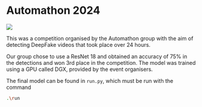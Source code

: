 # Automathon 2024

![](./images/automathon.png)

This was a competition organised by the Automathon group with the aim of detecting DeepFake videos that took place over 24 hours.

Our group chose to use a ResNet 18 and obtained an accuracy of 75% in the detections and won 3rd place in the competition. The model was trained using a GPU called DGX, provided by the event organisers.

The final model can be found in `run.py`, which must be run with the command

```bash
.\run
```
